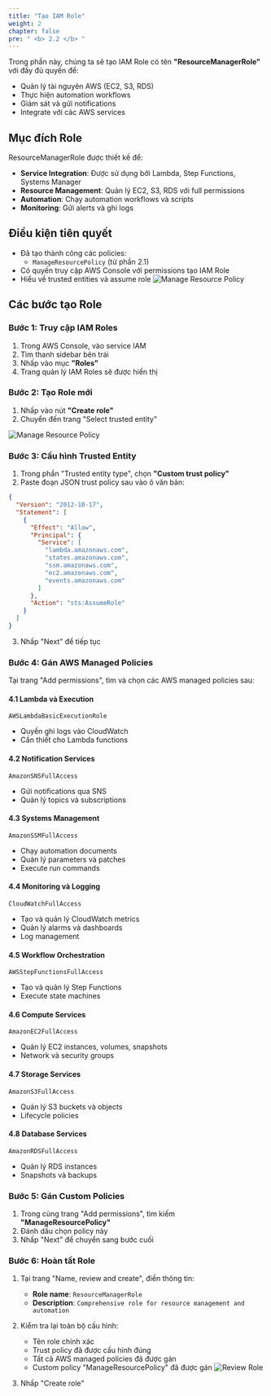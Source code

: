 ```yaml
---
title: "Tạo IAM Role"
weight: 2
chapter: false
pre: " <b> 2.2 </b> "
---
```


Trong phần này, chúng ta sẽ tạo IAM Role có tên **"ResourceManagerRole"** với đầy đủ quyền để:

- Quản lý tài nguyên AWS (EC2, S3, RDS)
- Thực hiện automation workflows
- Giám sát và gửi notifications
- Integrate với các AWS services

## Mục đích Role

ResourceManagerRole được thiết kế để:

- **Service Integration**: Được sử dụng bởi Lambda, Step Functions, Systems Manager
- **Resource Management**: Quản lý EC2, S3, RDS với full permissions
- **Automation**: Chạy automation workflows và scripts
- **Monitoring**: Gửi alerts và ghi logs

## Điều kiện tiên quyết

- Đã tạo thành công các policies:
  - `ManageResourcePolicy` (từ phần 2.1)
- Có quyền truy cập AWS Console với permissions tạo IAM Role
- Hiểu về trusted entities và assume role
  ![Manage Resource Policy](/images/2.IAM/005-manageresourcepolicy.png)

## Các bước tạo Role

### Bước 1: Truy cập IAM Roles

1. Trong AWS Console, vào service IAM
2. Tìm thanh sidebar bên trái
3. Nhấp vào mục **"Roles"**
4. Trang quản lý IAM Roles sẽ được hiển thị

### Bước 2: Tạo Role mới

1. Nhấp vào nút **"Create role"**
2. Chuyển đến trang "Select trusted entity"

![Manage Resource Policy](/images/2.IAM/006-createrole.png)

### Bước 3: Cấu hình Trusted Entity

1. Trong phần "Trusted entity type", chọn **"Custom trust policy"**
2. Paste đoạn JSON trust policy sau vào ô văn bản:

```json
{
  "Version": "2012-10-17",
  "Statement": [
    {
      "Effect": "Allow",
      "Principal": {
        "Service": [
          "lambda.amazonaws.com",
          "states.amazonaws.com",
          "ssm.amazonaws.com",
          "ec2.amazonaws.com",
          "events.amazonaws.com"
        ]
      },
      "Action": "sts:AssumeRole"
    }
  ]
}
```

3. Nhấp "Next" để tiếp tục

### Bước 4: Gán AWS Managed Policies

Tại trang "Add permissions", tìm và chọn các AWS managed policies sau:

#### 4.1 Lambda và Execution

```
AWSLambdaBasicExecutionRole
```

- Quyền ghi logs vào CloudWatch
- Cần thiết cho Lambda functions

#### 4.2 Notification Services

```
AmazonSNSFullAccess
```

- Gửi notifications qua SNS
- Quản lý topics và subscriptions

#### 4.3 Systems Management

```
AmazonSSMFullAccess
```

- Chạy automation documents
- Quản lý parameters và patches
- Execute run commands

#### 4.4 Monitoring và Logging

```
CloudWatchFullAccess
```

- Tạo và quản lý CloudWatch metrics
- Quản lý alarms và dashboards
- Log management

#### 4.5 Workflow Orchestration

```
AWSStepFunctionsFullAccess
```

- Tạo và quản lý Step Functions
- Execute state machines

#### 4.6 Compute Services

```
AmazonEC2FullAccess
```

- Quản lý EC2 instances, volumes, snapshots
- Network và security groups

#### 4.7 Storage Services

```
AmazonS3FullAccess
```

- Quản lý S3 buckets và objects
- Lifecycle policies

#### 4.8 Database Services

```
AmazonRDSFullAccess
```

- Quản lý RDS instances
- Snapshots và backups

### Bước 5: Gán Custom Policies

1. Trong cùng trang "Add permissions", tìm kiếm **"ManageResourcePolicy"**
2. Đánh dấu chọn policy này
3. Nhấp "Next" để chuyển sang bước cuối

### Bước 6: Hoàn tất Role

1. Tại trang "Name, review and create", điền thông tin:

   - **Role name**: `ResourceManagerRole`
   - **Description**: `Comprehensive role for resource management and automation`

2. Kiểm tra lại toàn bộ cấu hình:

   - Tên role chính xác
   - Trust policy đã được cấu hình đúng
   - Tất cả AWS managed policies đã được gán
   - Custom policy "ManageResourcePolicy" đã được gán
     ![Review Role](/images/2.IAM/007-reviewrole.png)

3. Nhấp "Create role"

